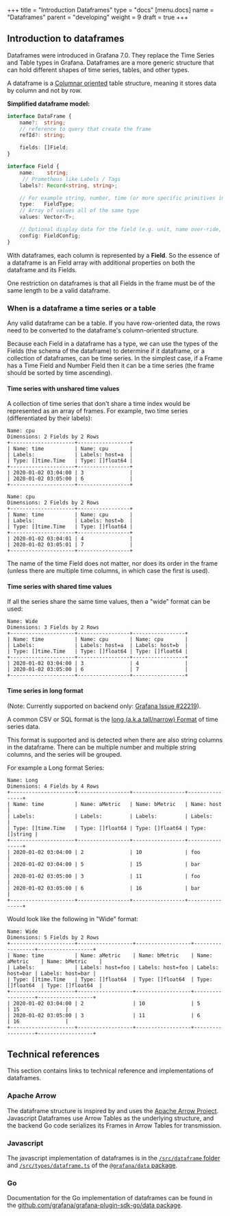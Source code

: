 +++
title = "Introduction Dataframes"
type = "docs"
[menu.docs]
name = "Dataframes"
parent = "developing"
weight = 9
draft = true
+++

## Introduction to dataframes

Dataframes were introduced in Grafana 7.0. They replace the Time Series and Table types in Grafana. Dataframes are a more generic structure that can hold different shapes of time series, tables, and other types.

A dataframe is a [Columnar oriented](https://en.wikipedia.org/wiki/Column-oriented_DBMS) table structure, meaning it stores data by column and not by row.

**Simplified dataframe model:**

```ts
interface DataFrame {
    name?:  string;
    // reference to query that create the frame
    refId?: string;

    fields: []Field;
}
```

```ts
interface Field {
    name:    string;
     // Prometheus like Labels / Tags
    labels?: Record<string, string>;

    // For example string, number, time (or more specific primitives in the backend)
    type:   FieldType;
    // Array of values all of the same type
    values: Vector<T>;

    // Optional display data for the field (e.g. unit, name over-ride, etc)
    config: FieldConfig;
}
```

With dataframes, each column is represented by a **Field**. So the essence of a dataframe is an Field array with additional properties on both the dataframe and its Fields.

One restriction on dataframes is that all Fields in the frame must be of the same length to be a valid dataframe.

### When is a dataframe a time series or a table

Any valid dataframe can be a table. If you have row-oriented data, the rows need to be converted to the dataframe's column-oriented structure.

Because each Field in a dataframe has a type, we can use the types of the Fields (the schema of the dataframe) to determine if it dataframe, or a collection of dataframes, can be time series. In the simplest case, if a Frame has a Time Field and Number Field then it can be a time series (the frame should be sorted by time ascending).

#### Time series with unshared time values

A collection of time series that don't share a time index would be represented as an array of frames. For example, two time series (differentiated by their labels):

```text
Name: cpu
Dimensions: 2 Fields by 2 Rows
+---------------------+-----------------+
| Name: time          | Name: cpu       |
| Labels:             | Labels: host=a  |
| Type: []time.Time   | Type: []float64 |
+---------------------+-----------------+
| 2020-01-02 03:04:00 | 3               |
| 2020-01-02 03:05:00 | 6               |
+---------------------+-----------------+

Name: cpu
Dimensions: 2 Fields by 2 Rows
+---------------------+-----------------+
| Name: time          | Name: cpu       |
| Labels:             | Labels: host=b  |
| Type: []time.Time   | Type: []float64 |
+---------------------+-----------------+
| 2020-01-02 03:04:01 | 4               |
| 2020-01-02 03:05:01 | 7               |
+---------------------+-----------------+
```

The name of the time Field does not matter, nor does its order in the frame (unless there are multiple time columns, in which case the first is used).

#### Time series with shared time values

If all the series share the same time values, then a "wide" format can be used:

```text
Name: Wide
Dimensions: 3 Fields by 2 Rows
+---------------------+-----------------+-----------------+
| Name: time          | Name: cpu       | Name: cpu       |
| Labels:             | Labels: host=a  | Labels: host=b  |
| Type: []time.Time   | Type: []float64 | Type: []float64 |
+---------------------+-----------------+-----------------+
| 2020-01-02 03:04:00 | 3               | 4               |
| 2020-01-02 03:05:00 | 6               | 7               |
+---------------------+-----------------+-----------------+
```

#### Time series in long format

(Note: Currently supported on backend only: [Grafana Issue #22219](https://github.com/grafana/grafana/issues/22219)).

A common CSV or SQL format is the [long (a.k.a tall/narrow) Format](https://en.wikipedia.org/wiki/Wide_and_narrow_data) of time series data.

This format is supported and is detected when there are also string columns in the dataframe. There can be multiple number and multiple string columns, and the series will be grouped.

For example a Long format Series:

```text
Name: Long
Dimensions: 4 Fields by 4 Rows
+---------------------+-----------------+-----------------+----------------+
| Name: time          | Name: aMetric   | Name: bMetric   | Name: host     |
| Labels:             | Labels:         | Labels:         | Labels:        |
| Type: []time.Time   | Type: []float64 | Type: []float64 | Type: []string |
+---------------------+-----------------+-----------------+----------------+
| 2020-01-02 03:04:00 | 2               | 10              | foo            |
| 2020-01-02 03:04:00 | 5               | 15              | bar            |
| 2020-01-02 03:05:00 | 3               | 11              | foo            |
| 2020-01-02 03:05:00 | 6               | 16              | bar            |
+---------------------+-----------------+-----------------+----------------+
```

Would look like the following in "Wide" format:

```text
Name: Wide
Dimensions: 5 Fields by 2 Rows
+---------------------+------------------+------------------+------------------+------------------+
| Name: time          | Name: aMetric    | Name: bMetric    | Name: aMetric    | Name: bMetric    |
| Labels:             | Labels: host=foo | Labels: host=foo | Labels: host=bar | Labels: host=bar |
| Type: []time.Time   | Type: []float64  | Type: []float64  | Type: []float64  | Type: []float64  |
+---------------------+------------------+------------------+------------------+------------------+
| 2020-01-02 03:04:00 | 2                | 10               | 5                | 15               |
| 2020-01-02 03:05:00 | 3                | 11               | 6                | 16               |
+---------------------+------------------+------------------+------------------+------------------+
```

## Technical references

This section contains links to technical reference and implementations of dataframes.

### Apache Arrow

The dataframe structure is inspired by and uses the [Apache Arrow Project](https://arrow.apache.org/). Javascript Dataframes use Arrow Tables as the underlying structure, and the backend Go code serializes its Frames in Arrow Tables for transmission.

### Javascript

The javascript implementation of dataframes is in the [`/src/dataframe` folder](https://github.com/grafana/grafana/tree/master/packages/grafana-data/src/dataframe) and [`/src/types/dataframe.ts`](https://github.com/grafana/grafana/blob/master/packages/grafana-data/src/types/dataFrame.ts) of the [`@grafana/data` package](https://github.com/grafana/grafana/tree/master/packages/grafana-data).

### Go

Documentation for the Go implementation of dataframes can be found in the [github.com/grafana/grafana-plugin-sdk-go/data package](https://pkg.go.dev/github.com/grafana/grafana-plugin-sdk-go/data?tab=doc).
